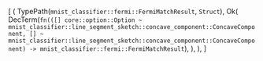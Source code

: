 [
    (
        TypePath(`mnist_classifier::fermi::FermiMatchResult`, `Struct`),
        Ok(
            DecTerm(`fn(([] core::option::Option ~ mnist_classifier::line_segment_sketch::concave_component::ConcaveComponent, [] ~ mnist_classifier::line_segment_sketch::concave_component::ConcaveComponent) -> mnist_classifier::fermi::FermiMatchResult`),
        ),
    ),
]